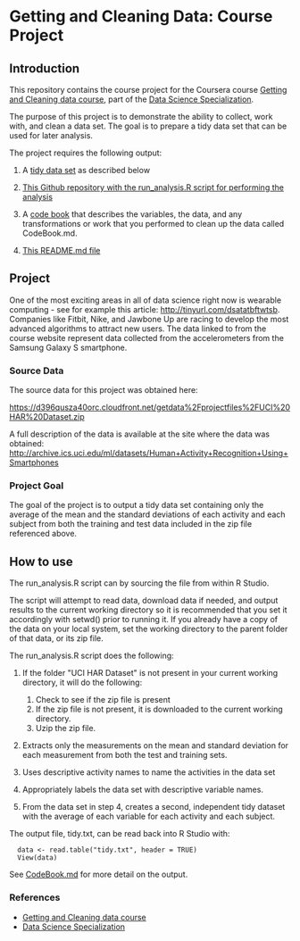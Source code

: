 # Getting and Cleaning Data: Course Project

## Introduction

This repository contains the course project for the Coursera course [Getting and Cleaning data course](https://www.coursera.org/course/getdata), part of the [Data Science Specialization](https://www.coursera.org/specialization/jhudatascience/1).

The purpose of this project is to demonstrate the ability to collect, work
with, and clean a data set. The goal is to prepare a tidy data set that can be
used for later analysis.

The project requires the following output:

1. A [tidy data set](https://s3.amazonaws.com/coursera-uploads/user-4c00dfb3c037b811b28c2e7b/972585/asst-3/b424bf503c6811e49ad54de1ab168c2e.txt) as described below

1. [This Github repository with the run_analysis.R script for performing the analysis](https://github.com/efexel/Getting-and-Cleaning-Data-Course-Project)

1. A [code book](https://github.com/efexel/Getting-and-Cleaning-Data-Course-Project/blob/master/CodeBook.md) that describes the variables, the data, and any transformations or work that you performed to clean up the data called CodeBook.md.

1. [This README.md file](https://github.com/efexel/Getting-and-Cleaning-Data-Course-Project/blob/master/README.md)

## Project

One of the most exciting areas in all of data science right now is wearable
computing - see for example this article: http://tinyurl.com/dsatatbftwtsb. Companies like Fitbit, Nike, and Jawbone Up are racing to develop the most
advanced algorithms to attract new users. The data linked to from the course
website represent data collected from the accelerometers from the Samsung
Galaxy S smartphone.

### Source Data
The source data for this project was obtained here:

https://d396qusza40orc.cloudfront.net/getdata%2Fprojectfiles%2FUCI%20HAR%20Dataset.zip

A full description of the data is available at the site where the
data was obtained:  http://archive.ics.uci.edu/ml/datasets/Human+Activity+Recognition+Using+Smartphones

### Project Goal

The goal of the project is to output a tidy data set containing only the average of the mean and the standard deviations of each activity and each subject from both the training and test data included in the zip file referenced above.

## How to use

The run_analysis.R script can by sourcing the file from within R Studio.

The script will attempt to read data, download data if needed, and output results to the current working directory so it is recommended that you set it accordingly with setwd() prior to running it.  If you already have a copy of the data on your local system, set the working directory to the parent folder of that data, or its zip file.

The run_analysis.R script does the following:

1. If the folder "UCI HAR Dataset" is not present in your current working directory, it will do the following:
    1. Check to see if the zip file is present
    1. If the zip file is not present, it is downloaded to the current working directory.
    1. Uzip the zip file.

1. Extracts only the measurements on the mean and standard deviation for each measurement from both the test and training sets.

3. Uses descriptive activity names to name the activities in the data set

4. Appropriately labels the data set with descriptive variable names.

5. From the data set in step 4, creates a second, independent tidy dataset with the average of each variable for each activity and each subject.

The output file, tidy.txt, can be read back into R Studio with:

      data <- read.table("tidy.txt", header = TRUE)
      View(data)

See [CodeBook.md](https://github.com/efexel/Getting-and-Cleaning-Data-Course-Project/blob/master/CodeBook.md) for more detail on the output.


### References

* [Getting and Cleaning data course](https://www.coursera.org/course/getdata)
* [Data Science Specialization](https://www.coursera.org/specialization/jhudatascience/1)

